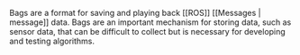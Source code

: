 Bags are a format for saving and playing back [[ROS]] [[Messages | message]] data. Bags are an important mechanism for storing data, such as sensor data, that can be difficult to collect but is necessary for developing and testing algorithms.